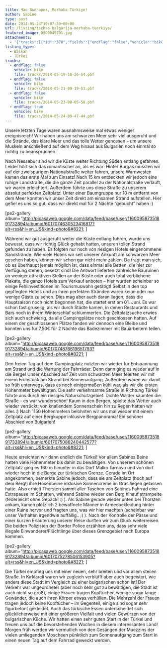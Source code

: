 ```yaml
---
title: Чао България, Merhaba Türkiye!
author: Sabine
type: post
date: 2014-05-24T19:07:39+00:00
url: /listing/tschao-balgarija-merhaba-tuerkiye/
featured_image: DSC0049701.jpg
attachments:
  - '{"tracks":[{"id":"370","fields":{"endflag":"false","vehicle":"bike"}},{"id":"371","fields":{"endflag":"false","vehicle":"bike"}},{"id":"372","fields":{"endflag":"false","vehicle":"bike"}},{"id":"373","fields":{"endflag":"true","vehicle":"bike"}}]}'
listing_type:
  - Balkan
  - Türkei
tracks:
  - endflag: false
    vehicle: bike
    file: tracks/2014-05-19-10-26-54.pbf
  - endflag: false
    vehicle: bike
    file: tracks/2014-05-21-09-19-53.pbf
  - endflag: false
    vehicle: bike
    file: tracks/2014-05-23-08-05-58.pbf
  - endflag: true
    vehicle: bike
    file: tracks/2014-05-24-09-47-44.pbf
---
```

Unsere letzten Tage waren ausnahmsweise mal etwas weniger ereignisreich! Wir haben uns am schwarzen Meer sehr viel ausgeruht und die Strände, das klare Meer und das tolle Wetter genossen &#8211; um unsere Muskeln anschließend auf dem Weg hinaus aus Bulgarien noch einmal so richtig zu beanspruchen.

Nach Nessebur sind wir die Küste weiter Richtung Süden entlang gefahren. Leider hört sich das romantischer an, als es war: Hinter Burgas mussten wir auf der zweispurigen Nationalstraße weiter fahren, unsere Warnwesten kamen das erste Mal zum Einsatz! Nach 15 km entdeckten wir jedoch eine ruhige Landstraße, die die ganze Zeit parallel zu der Nationalstraße verläuft, wir waren erleichtert. Außerdem führte uns diese Straße zu unserem absolut perfekten Zeltplatz! Unter einer Baumgruppe nur 10 m entfernt von dem Meer konnten wir unser Zelt direkt am einsamen Strand aufstellen. Hier gefiel es uns so gut, dass wir direkt mal für 2 Nächte &#8220;gebucht&#8221; haben :)

[pe2-gallery album=&#8221;http://picasaweb.google.com/data/feed/base/user/116009587351891732894/albumid/6017074630523416817?alt=rss&hl=en_US&kind=photo&#8221; ]

Während wir gut ausgeruht weiter die Küste entlang fuhren, wurde uns bewusst, dass wir richtig Glück gehabt hatten, unseren tollen Strand gefunden zu haben. Es folgten nur noch von riesigen Hotels eingenommene Sandstrände. Wie viele Hotels wir seit unserer Ankunft am schwarzen Meer gesehen haben, können wir schon gar nicht mehr zählen. Da fragt man sich, ob es überhaupt jemals möglich ist, dass einmal alle Betten, die hier zur Verfügung stehen, besetzt sind! Die Antwort lieferten zahlreiche Bauruinen an weniger attraktiven Stellen an der Küste oder auch total verblichene Plakate, die ganze Hotels zum Verkauf anboten &#8211; hier wurden scheinbar so einige Fehlinvestitionen im Tourismuswahn getätigt! Selbst in den top gepflegten Hotels und an ihren perfekten Stränden waren keine oder nur wenige Gäste zu sehen. Dies mag aber auch daran liegen, dass die Hauptsaison noch nicht begonnen hat, die startet erst am 01. Juni. Es war schon fast gruselig, als wir durch Städte kamen, in denen Restaurants und Bars noch in ihrem Winterschlaf schlummerten. Die Zeltplatzsuche erwies sich auch schwierig, da alle Campingplätze noch geschlossen hatten. Auf einem der geschlossenen Plätze fanden wir dennoch eine Bleibe und konnten uns für 7,50€ für 2 Nächte das Badezimmer mit Bauarbeitern teilen.

[pe2-gallery album=&#8221;http://picasaweb.google.com/data/feed/base/user/116009587351891732894/albumid/6017074876619651793?alt=rss&hl=en_US&kind=photo&#8221; ]

Den freien Tag auf dem Campingplatz nutzten wir wieder für Entspannung am Strand und die Wartung der Fahrräder. Denn dann ging es wieder auf in die Berge! Unser Abschied auf Zeit vom schwarzen Meer feierten wir mit einem Frühstück am Strand bei Sonnenaufgang. Außerdem waren wir damit so früh unterwegs, dass es noch einigermaßen kühl war, als wir die ersten Höhenmeter bewältigten. Die sehr verkehrsarme Straße in Richtung Türkei führte uns durch ein riesiges Naturschutzgebiet. Dichte Wälder säumten die Straße &#8211; es war wunderschön! Kaum in den Bergen, spielte das Wetter auch wieder verrückt: von knallendem Sonnenschein hin zu Regen hatten wir alles :) Nach 1150 Höhenmetern belohnten wir uns mal wieder mit einem Zeltplatz auf einer Bergkuppe inklusive Bergpanorama! Ein schöner Abschied von Bulgarien!

[pe2-gallery album=&#8221;http://picasaweb.google.com/data/feed/base/user/116009587351891732894/albumid/6017075086240442577?alt=rss&hl=en_US&kind=photo&#8221; ]

Heute erreichten wir dann endlich die Türkei! Vor allem Sabines Beine hatten viele Höhenmeter bis dahin zu bewältigen: Von unserem schönen Zeltplatz ging es 160 m hinunter in das Dorf Malko Tarnovo und von dort wieder hoch in die Berge zur türkischen Grenze. Gerade im Ort angekommen, bemerkte Sabine jedoch, dass sie am Zeltplatz (hoch auf dem Berg!) ihre Hosenbeine inklusive Sonnencreme im Gras liegen gelassen hatte. Also erhielt Thorsten sammt aller Taschen von Sabines Fahrrad eine Extrapause im Schatten, während Sabine wieder den Berg hinauf strampelte (federleicht ohne Gepäck! :) ). Als Sabine gerade wieder unten bei Thorsten ankam, kamen plötzlich 2 bewaffnete Männer in Armeebekleidung hinter einer Ruine hervor und fragten uns, was wir hier machten (scheinbar war unser Verhalten irgendwie auffällig.. ;) ). Nach der Kontrolle der Pässe und einer kurzen Erläuterung unserer Reise durften wir zum Glück weiterreisen. Die beiden Polizisten der Border Police erzählten uns, dass sehr viele illegale Einwanderer/Flüchtlinge über dieses Grenzgebiet nach Europa kommen.

[pe2-gallery album=&#8221;http://picasaweb.google.com/data/feed/base/user/116009587351891732894/albumid/6017075278506153905?alt=rss&hl=en_US&kind=photo&#8221; ]

Die Türkei empfing uns mit einer neuen, sehr breiten und vor allem steilen Straße. In Kırklareli waren wir zugleich verblüfft aber auch begeistert, wie anders diese Stadt im Vergleich zu einer bulgarischen schon ist! Der Verkehr war ungeordneter (aber noch sehr gut zu bewältigen, die Stadt ist auch nicht so groß), einige Frauen tragen Kopftücher, wenige sogar lange Gewänder, die auch ihren Körper etwas verhüllen. Die Mehrzahl der Frauen tragen jedoch keine Kopftücher &#8211; im Gegenteil, einige sind sogar sehr figurbetont gekleidet. Auch das türkische Essen unterscheidet sich glücklicherweise mit einer größeren Vielfalt und vielen Gewürzen von der bulgarischen Küche. Wir hatten einen sehr guten Start in der Türkei und freuen uns auf die bevorstehenden Wochen in diesem interessanten Land! Morgen früh werden wir vermutlich von den Gesängen der Muezzins der vielen umliegenden Moscheen pünktlich zum Sonnenaufgang zum Start in einen neuen Tag auf dem Fahrrad geweckt werden.